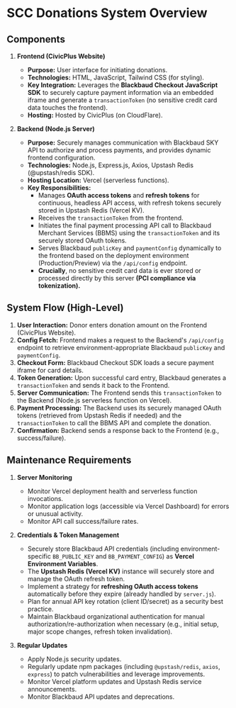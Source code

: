 # SCC Donations System Overview

## Components

1. **Frontend (CivicPlus Website)**
    * **Purpose:** User interface for initiating donations.
    * **Technologies:** HTML, JavaScript, Tailwind CSS (for styling).
    * **Key Integration:** Leverages the **Blackbaud Checkout JavaScript SDK** to securely capture payment information via an embedded iframe and generate a `transactionToken` (no sensitive credit card data touches the frontend).
    * **Hosting:** Hosted by CivicPlus (on CloudFlare).

2. **Backend (Node.js Server)**
    * **Purpose:** Securely manages communication with Blackbaud SKY API to authorize and process payments, and provides dynamic frontend configuration.
    * **Technologies:** Node.js, Express.js, Axios, Upstash Redis (@upstash/redis SDK).
    * **Hosting Location:** Vercel (serverless functions).
    * **Key Responsibilities:**
        * Manages **OAuth access tokens** and **refresh tokens** for continuous, headless API access, with refresh tokens securely stored in Upstash Redis (Vercel KV).
        * Receives the `transactionToken` from the frontend.
        * Initiates the final payment processing API call to Blackbaud Merchant Services (BBMS) using the `transactionToken` and its securely stored OAuth tokens.
        * Serves Blackbaud `publicKey` and `paymentConfig` dynamically to the frontend based on the deployment environment (Production/Preview) via the `/api/config` endpoint.
        * **Crucially**, no sensitive credit card data is ever stored or processed directly by this server **(PCI compliance via tokenization).**

## System Flow (High-Level)

1. **User Interaction:** Donor enters donation amount on the Frontend (CivicPlus Website).
2. **Config Fetch:** Frontend makes a request to the Backend's `/api/config` endpoint to retrieve environment-appropriate Blackbaud `publicKey` and `paymentConfig`.
3. **Checkout Form:** Blackbaud Checkout SDK loads a secure payment iframe for card details.
4. **Token Generation:** Upon successful card entry, Blackbaud generates a `transactionToken` and sends it back to the Frontend.
5. **Server Communication:** The Frontend sends this `transactionToken` to the Backend (Node.js serverless function on Vercel).
6. **Payment Processing:** The Backend uses its securely managed OAuth tokens (retrieved from Upstash Redis if needed) and the `transactionToken` to call the BBMS API and complete the donation.
7. **Confirmation:** Backend sends a response back to the Frontend (e.g., success/failure).

## Maintenance Requirements

1. **Server Monitoring**
    * Monitor Vercel deployment health and serverless function invocations.
    * Monitor application logs (accessible via Vercel Dashboard) for errors or unusual activity.
    * Monitor API call success/failure rates.

2. **Credentials & Token Management**
    * Securely store Blackbaud API credentials (including environment-specific `BB_PUBLIC_KEY` and `BB_PAYMENT_CONFIG`) as **Vercel Environment Variables**.
    * The **Upstash Redis (Vercel KV)** instance will securely store and manage the OAuth refresh token.
    * Implement a strategy for **refreshing OAuth access tokens** automatically before they expire (already handled by `server.js`).
    * Plan for annual API key rotation (client ID/secret) as a security best practice.
    * Maintain Blackbaud organizational authentication for manual authorization/re-authorization when necessary (e.g., initial setup, major scope changes, refresh token invalidation).

3. **Regular Updates**
    * Apply Node.js security updates.
    * Regularly update npm packages (including `@upstash/redis`, `axios`, `express`) to patch vulnerabilities and leverage improvements.
    * Monitor Vercel platform updates and Upstash Redis service announcements.
    * Monitor Blackbaud API updates and deprecations.